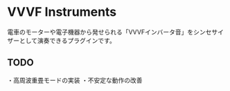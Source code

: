 # VVVF Instruments
電車のモーターや電子機器から発せられる「VVVFインバータ音」をシンセサイザーとして演奏できるプラグインです。

 ## TODO
 
・高周波重畳モードの実装
・不安定な動作の改善
